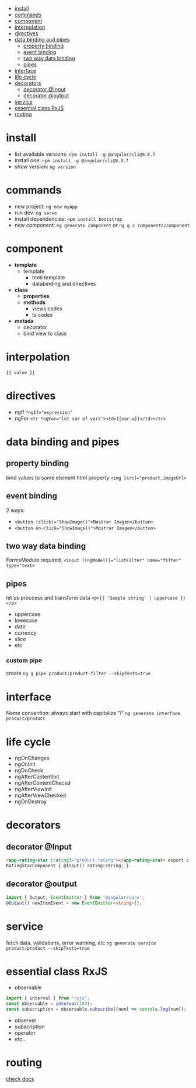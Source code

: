 - [install](#install)
- [commands](#commands)
- [component](#component)
- [interpolation](#interpolation)
- [directives](#directives)
- [data binding and pipes](#data-binding-and-pipes)
  - [property binding](#property-binding)
  - [event binding](#event-binding)
  - [two way data binding](#two-way-data-binding)
  - [pipes](#pipes)
- [interface](#interface)
- [life cycle](#life-cycle)
- [decorators](#decorators)
  - [decorator @Input](#decorator-input)
  - [decorator @output](#decorator-output)
- [service](#service)
- [essential class RxJS](#essential-class-rxjs)
- [routing](#routing)

# install

- list available versions: `npm install -g @angular/cli@9.0.7`
- install one: `npm install -g @angular/cli@9.0.7`
- show version: `ng version`

# commands

- new project: `ng new myApp`
- run dev: `ng serve`
- install dependencies: `npm install bootstrap`
- new component: `ng generate component` or `ng g c components/component`

# component

- **template**
  - template
    - html template
    - databinding and directives
- **class**
  - **properties**
  - **methods**
    - views codes
    - ts codes
- **metada**
  - decorator
  - bind view to class

# interpolation

`{{ value }}`

# directives

- ngIf `*ngIf="expression"`
- ngFor `<tr *ngFor="let var of vars"><td>{{var.a}}</td></tr>`

# data binding and pipes

## property binding

bind values to some element html property `<img [src]="product.imageUrl>`

## event binding

2 ways:

- `<button (click)="ShowImage()">Mostrar Imagen</button>`
- `<button on-click="ShowImage()">Mostrar Imagen</button>`

## two way data binding

FormsModule required, `<input [(ngModel)]="listFilter" name="filter" type="text>`

## pipes

let us proccess and transform data `<p>{{ 'Sample string' | uppercase }}</p>`

- uppercase
- lowecase
- date
- currency
- slice
- etc

### custom pipe

create `ng g pipe product/product-filter --skipTests=true`

# interface

Name convention: always start with capitalize "I" `ng generate interface product/product`

# life cycle

- ngOnChanges
- ngOnInit
- ngDoCheck
- ngAfterContentInit
- ngAfterContentCheced
- ngAfterViewInit
- ngAfterViewChecked
- ngOnDestroy

# decorators

## decorator @Input

```html
<app-rating-star [rating]="product.rating"></app-rating-star> export class
RatingStarComponent { @Input() rating:string; }
```

## decorator @output

```ts
import { Output, EventEmitter } from '@angular/core';
@Output() newItemEvent = new EventEmitter<string>();
```

# service

fetch data, validations, error warning, etc `ng generate service product/product --skipTests=true`

# essential class RxJS

- observable

```js
import { interval } from "rxjs";
const observable = interval(100);
const subscription = observable.subscribe((num) => console.log(num));
```

- observer
- subscription
- operator
- etc...

# routing

[check docs](https://angular.io/guide/router)

